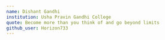 ```yaml
---
name: Dishant Gandhi
institution: Usha Pravin Gandhi College
quote: Become more than you think of and go beyond limits
github_user: Horizon733
---
```

